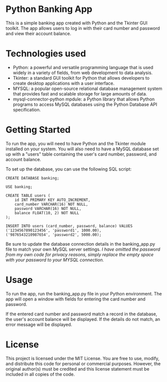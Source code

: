 # Python Banking App

This is a simple banking app created with Python and the Tkinter GUI toolkit. The app allows users to log in with their card number and password and view their account balance.

# Technologies used
* Python: a powerful and versatile programming language that is used widely in a variety of fields, from web development to data analysis.
* Tkinter: a standard GUI toolkit for Python that allows developers to create desktop applications with a user interface.
* MYSQL: a popular open-source relational database management system that provides fast and scalable storage for large amounts of data.
* mysql-connector-python mpdule: a Python library that allows Python programs to access MySQL databases using the Python Database API specification.

# Getting Started

To run the app, you will need to have Python and the Tkinter module installed on your system. You will also need to have a MySQL database set up with a "users" table containing the user's card number, password, and account balance.

To set up the database, you can use the following SQL script:
```
CREATE DATABASE banking;

USE banking;

CREATE TABLE users (
    id INT PRIMARY KEY AUTO_INCREMENT,
    card_number VARCHAR(16) NOT NULL,
    password VARCHAR(16) NOT NULL,
    balance FLOAT(10, 2) NOT NULL
);

INSERT INTO users (card_number, password, balance) VALUES
('1234567890123456', 'password1', 1000.00),
('9876543210987654', 'password2', 5000.00);

```
Be sure to update the database connection details in the banking_app.py file to match your own MySQL server settings.
<i> I have omitted the password from my own code for privacy reasons, simply replace the empty space with your password to your MYSQL connection. </i>

# Usage

To run the app, run the banking_app.py file in your Python environment. The app will open a window with fields for entering the card number and password.

If the entered card number and password match a record in the database, the user's account balance will be displayed. If the details do not match, an error message will be displayed.

# License

This project is licensed under the MIT License. You are free to use, modify, and distribute this code for personal or commercial purposes. However, the original author(s) must be credited and this license statement must be included in all copies of the code.
